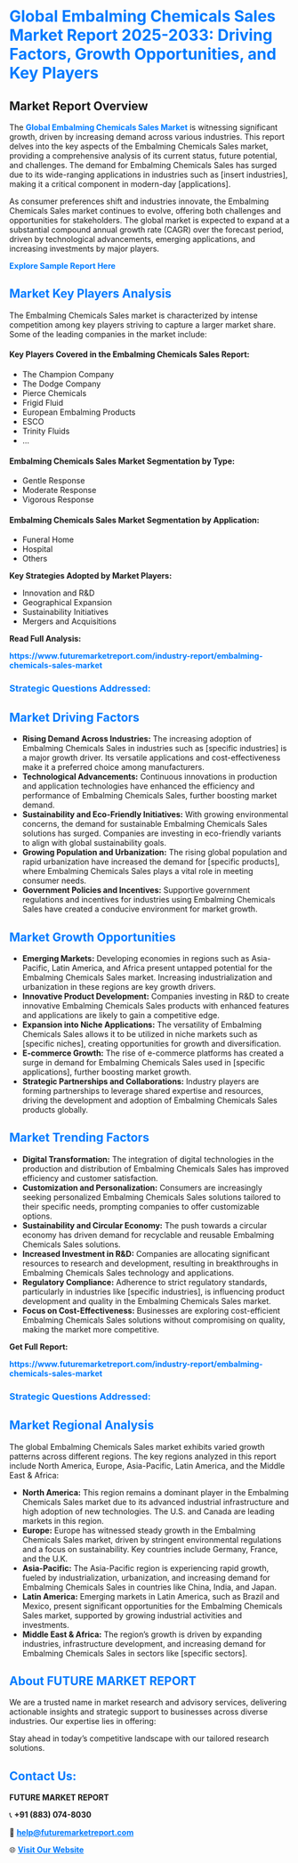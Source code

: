 <h1 style="color: #007BFF;">Global Embalming Chemicals Sales Market Report 2025-2033: Driving Factors, Growth Opportunities, and Key Players</h1>

<section id="overview">
<h2>Market Report Overview</h2>
<p>The <a href="https://www.futuremarketreport.com/industry-report/embalming-chemicals-sales-market" style="color: #007BFF; text-decoration: none;"><strong>Global Embalming Chemicals Sales Market</strong></a> is witnessing significant growth, driven by increasing demand across various industries. This report delves into the key aspects of the Embalming Chemicals Sales market, providing a comprehensive analysis of its current status, future potential, and challenges. The demand for Embalming Chemicals Sales has surged due to its wide-ranging applications in industries such as [insert industries], making it a critical component in modern-day [applications].</p>
<p>As consumer preferences shift and industries innovate, the Embalming Chemicals Sales market continues to evolve, offering both challenges and opportunities for stakeholders. The global market is expected to expand at a substantial compound annual growth rate (CAGR) over the forecast period, driven by technological advancements, emerging applications, and increasing investments by major players.</p>
</section>

<section id="overview">
<p><a href="https://www.futuremarketreport.com/request-sample/reportId=103876" style="color: #007BFF; text-decoration: none;"><strong>Explore Sample Report Here</strong></a></p>
</section>

<section id="key-players">
<h2 style="color: #007BFF;">Market Key Players Analysis</h2>
<p>The Embalming Chemicals Sales market is characterized by intense competition among key players striving to capture a larger market share. Some of the leading companies in the market include:</p>
<h4>Key Players Covered in the Embalming Chemicals Sales Report:</h4>
<ul><li>The Champion Company</li><li>The Dodge Company</li><li>Pierce Chemicals</li><li>Frigid Fluid</li><li>European Embalming Products</li><li>ESCO</li><li>Trinity Fluids</li><li>...</li></ul>
<h4>Embalming Chemicals Sales Market Segmentation by Type:</h4>
<ul><li>Gentle Response</li><li>Moderate Response</li><li>Vigorous Response</li></ul>

<h4>Embalming Chemicals Sales Market Segmentation by Application:</h4>
<ul><li>Funeral Home</li><li>Hospital</li><li>Others</li></ul>
<p><strong>Key Strategies Adopted by Market Players:</strong></p>
<ul>
<li>Innovation and R&D</li>
<li>Geographical Expansion</li>
<li>Sustainability Initiatives</li>
<li>Mergers and Acquisitions</li>
</ul>
</section>

<section>
<p><strong>Read Full Analysis: </strong></p><a href="https://www.futuremarketreport.com/industry-report/embalming-chemicals-sales-market" style="color: #007BFF; text-decoration: none;"><strong>https://www.futuremarketreport.com/industry-report/embalming-chemicals-sales-market</strong></a>
<h3 style="color: #007BFF;">Strategic Questions Addressed:</h3>
</section>

<section id="driving-factors">
<h2 style="color: #007BFF;">Market Driving Factors</h2>
<ul>
<li><strong>Rising Demand Across Industries:</strong> The increasing adoption of Embalming Chemicals Sales in industries such as [specific industries] is a major growth driver. Its versatile applications and cost-effectiveness make it a preferred choice among manufacturers.</li>
<li><strong>Technological Advancements:</strong> Continuous innovations in production and application technologies have enhanced the efficiency and performance of Embalming Chemicals Sales, further boosting market demand.</li>
<li><strong>Sustainability and Eco-Friendly Initiatives:</strong> With growing environmental concerns, the demand for sustainable Embalming Chemicals Sales solutions has surged. Companies are investing in eco-friendly variants to align with global sustainability goals.</li>
<li><strong>Growing Population and Urbanization:</strong> The rising global population and rapid urbanization have increased the demand for [specific products], where Embalming Chemicals Sales plays a vital role in meeting consumer needs.</li>
<li><strong>Government Policies and Incentives:</strong> Supportive government regulations and incentives for industries using Embalming Chemicals Sales have created a conducive environment for market growth.</li>
</ul>
</section>

<section id="growth-opportunities">
<h2 style="color: #007BFF;">Market Growth Opportunities</h2>
<ul>
<li><strong>Emerging Markets:</strong> Developing economies in regions such as Asia-Pacific, Latin America, and Africa present untapped potential for the Embalming Chemicals Sales market. Increasing industrialization and urbanization in these regions are key growth drivers.</li>
<li><strong>Innovative Product Development:</strong> Companies investing in R&D to create innovative Embalming Chemicals Sales products with enhanced features and applications are likely to gain a competitive edge.</li>
<li><strong>Expansion into Niche Applications:</strong> The versatility of Embalming Chemicals Sales allows it to be utilized in niche markets such as [specific niches], creating opportunities for growth and diversification.</li>
<li><strong>E-commerce Growth:</strong> The rise of e-commerce platforms has created a surge in demand for Embalming Chemicals Sales used in [specific applications], further boosting market growth.</li>
<li><strong>Strategic Partnerships and Collaborations:</strong> Industry players are forming partnerships to leverage shared expertise and resources, driving the development and adoption of Embalming Chemicals Sales products globally.</li>
</ul>
</section>

<section id="trending-factors">
<h2 style="color: #007BFF;">Market Trending Factors</h2>
<ul>
<li><strong>Digital Transformation:</strong> The integration of digital technologies in the production and distribution of Embalming Chemicals Sales has improved efficiency and customer satisfaction.</li>
<li><strong>Customization and Personalization:</strong> Consumers are increasingly seeking personalized Embalming Chemicals Sales solutions tailored to their specific needs, prompting companies to offer customizable options.</li>
<li><strong>Sustainability and Circular Economy:</strong> The push towards a circular economy has driven demand for recyclable and reusable Embalming Chemicals Sales solutions.</li>
<li><strong>Increased Investment in R&D:</strong> Companies are allocating significant resources to research and development, resulting in breakthroughs in Embalming Chemicals Sales technology and applications.</li>
<li><strong>Regulatory Compliance:</strong> Adherence to strict regulatory standards, particularly in industries like [specific industries], is influencing product development and quality in the Embalming Chemicals Sales market.</li>
<li><strong>Focus on Cost-Effectiveness:</strong> Businesses are exploring cost-efficient Embalming Chemicals Sales solutions without compromising on quality, making the market more competitive.</li>
</ul>
</section>

<section>
<p><strong>Get Full Report: </strong></p><a href="https://www.futuremarketreport.com/industry-report/embalming-chemicals-sales-market" style="color: #007BFF; text-decoration: none;"><strong>https://www.futuremarketreport.com/industry-report/embalming-chemicals-sales-market</strong></a>
<h3 style="color: #007BFF;">Strategic Questions Addressed:</h3>
</section>


<section id="regional-analysis">
<h2 style="color: #007BFF;">Market Regional Analysis</h2>
<p>The global Embalming Chemicals Sales market exhibits varied growth patterns across different regions. The key regions analyzed in this report include North America, Europe, Asia-Pacific, Latin America, and the Middle East & Africa:</p>
<ul>
<li><strong>North America:</strong> This region remains a dominant player in the Embalming Chemicals Sales market due to its advanced industrial infrastructure and high adoption of new technologies. The U.S. and Canada are leading markets in this region.</li>
<li><strong>Europe:</strong> Europe has witnessed steady growth in the Embalming Chemicals Sales market, driven by stringent environmental regulations and a focus on sustainability. Key countries include Germany, France, and the U.K.</li>
<li><strong>Asia-Pacific:</strong> The Asia-Pacific region is experiencing rapid growth, fueled by industrialization, urbanization, and increasing demand for Embalming Chemicals Sales in countries like China, India, and Japan.</li>
<li><strong>Latin America:</strong> Emerging markets in Latin America, such as Brazil and Mexico, present significant opportunities for the Embalming Chemicals Sales market, supported by growing industrial activities and investments.</li>
<li><strong>Middle East & Africa:</strong> The region’s growth is driven by expanding industries, infrastructure development, and increasing demand for Embalming Chemicals Sales in sectors like [specific sectors].</li>
</ul>
</section>

<footer>
<h2 style="color: #007BFF;">About FUTURE MARKET REPORT</h2>
<p>We are a trusted name in market research and advisory services, delivering actionable insights and strategic support to businesses across diverse industries. Our expertise lies in offering:</p>

<p>Stay ahead in today’s competitive landscape with our tailored research solutions.</p>

<h2 style="color: #007BFF;">Contact Us:</h2>
<p><strong>FUTURE MARKET REPORT</strong></p>
<p>📞 <strong>+91 (883) 074-8030</strong></p>
<p>📧 <strong><a href="mailto:help@futuremarketreport.com" style="color: #007BFF;">help@futuremarketreport.com</a></strong></p>
<p>🌐 <strong><a href="https://www.futuremarketreport.com/" style="color: #007BFF;">Visit Our Website</a></strong></p>
</footer>